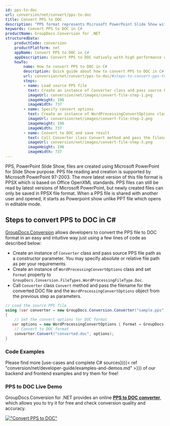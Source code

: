 ```yaml
---
id: pps-to-doc
url: conversion/net/convert/pps-to-doc
title: Convert PPS to DOC
description: "PPS format represents Microsoft PowerPoint Slide Show with .pps extension. Learn how to convert PPS to DOC file programmatically in C# language using GroupDocs.Conversion for .NET library."
keywords: Convert PPS to DOC in C#
productName: GroupDocs.Conversion for .NET
structuredData:
    productCode: conversion
    productPlatform: net
    appName: Convert PPS to DOC in C#
    appDescription: Convert PPS to DOC natively with high performance using C# language and server side GroupDocs.Conversion for .NET APIs, without the use of any software like Microsoft or Open Office.
    howTo:
        name: How to convert PPS to DOC in C# 
        description: Quick guide about how to convert PPS to DOC in C# with high performance and accuracy.
        url: conversion/net/convert/pps-to-doc/#steps-to-convert-pps-to-doc-in-c
        steps:
        - name: Load source PPS file 
          text: Create an instance of Converter class and pass source PPS file path as a constructor parameter. You may specify absolute or relative file path as per your requirements. 
          imageUrl: conversion/net/images/convert-file-step-1.png
          imageHeight: 196
          imageWidth: 737
        - name: Specify convert options 
          text: Create an instance of WordProcessingConvertOptions class.
          imageUrl: conversion/net/images/convert-file-step-2.png
          imageHeight: 196
          imageWidth: 737
        - name: Convert to DOC and save result 
          text: Call Converter class Convert method and pass the filename for the converted HTML file and the WordProcessingConvertOptions object from the previous step as parameters.
          imageUrl: conversion/net/images/convert-file-step-3.png
          imageHeight: 196
          imageWidth: 737
---
```


PPS, PowerPoint Slide Show, files are created using Microsoft PowerPoint for Slide Show purpose. PPS file reading and creation is supported by Microsoft PowerPoint 97-2003. The more latest version of this file format is PPSX which is based on Office OpenXML standards. PPS files can still be read by latest versions of Microsoft PowerPoint, but newly created files can only be saved in PPSX file format. When a PPS file is shared with another user and opened, it starts as Powerpoint show unlike PPT file which opens in editable mode. 

## Steps to convert PPS to DOC in C#

[GroupDocs.Conversion](https://products.groupdocs.com/conversion/net) allows developers to convert the PPS file to DOC format in an easy and intuitive way just using a few lines of code as described below:

* Create an instance of `Converter` class and pass source PPS file path as a constructor parameter. You may specify absolute or relative file path as per your requirements. 
* Create an instance of `WordProcessingConvertOptions` class and set `Format` property to `GroupDocs.Conversion.FileTypes.WordProcessingFileType.Doc`.
* Call `Converter` class `Convert` method and pass the filename for the converted DOC file and the `WordProcessingConvertOptions` object from the previous step as parameters.

```csharp
// Load the source PPS file
using (var converter = new GroupDocs.Conversion.Converter("sample.pps"))
{
    // Set the convert options for DOC format
   var options = new WordProcessingConvertOptions { Format = GroupDocs.Conversion.FileTypes.WordProcessingFileType.Doc };
    // Convert to DOC format
    converter.Convert("converted.doc", options);
}
```

### Code Examples

Please find more [use-cases and complete C# sources]({{< ref "conversion/net/developer-guide/examples-and-demos.md" >}}) of our backend and frontend examples and try them for free!

### PPS to DOC Live Demo

GroupDocs.Conversion for .NET provides an online [**PPS to DOC converter**](https://products.groupdocs.app/conversion/pps-to-doc), which allows you to try it for free and check conversion quality and accuracy.

[!["Convert PPS to DOC"](conversion/net/images/convert-to-doc/convert-pps-to-doc.png)](https://products.groupdocs.app/conversion/pps-to-doc)